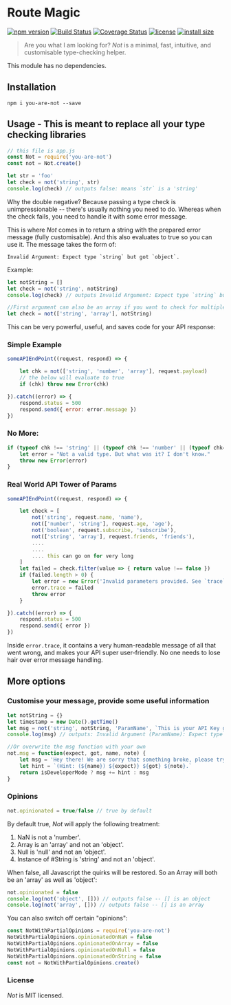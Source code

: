 # Route Magic
[![npm version](https://img.shields.io/npm/v/you-are-not.svg?style=flat-square)](https://www.npmjs.com/package/you-are-not)
[![Build Status](https://badgen.net/travis/calvintwr/you-are-not?style=flat-square)](https://travis-ci.com/calvintwr/you-are-not)
[![Coverage Status](https://badgen.net/coveralls/c/github/calvintwr/you-are-not?style=flat-square)](https://coveralls.io/r/calvintwr/you-are-not)
[![license](https://img.shields.io/npm/l/you-are-not.svg?style=flat-square)](https://www.npmjs.com/package/you-are-not)
[![install size](https://badgen.net/packagephobia/install/you-are-not?style=flat-square)](https://packagephobia.now.sh/result?p=you-are-not)

>Are you what I am looking for? *Not* is a minimal, fast, intuitive, and customisable type-checking helper.

This module has no dependencies.

## Installation

```
npm i you-are-not --save
```

## Usage - This is meant to replace all your type checking libraries

```js
// this file is app.js
const Not = require('you-are-not')
const not = Not.create()

let str = 'foo'
let check = not('string', str)
console.log(check) // outputs false: means `str` is a 'string'
```
Why the double negative? Because passing a type check is unimpressionable -- there's usually nothing you need to do. Whereas when the check fails, you need to handle it with some error message.

This is where *Not* comes in to return a string with the prepared error message (fully customisable). And this also evaluates to true so you can use it. The message takes the form of:
```
Invalid Argument: Expect type `string` but got `object`.
```  
Example:
```js
let notString = []
let check = not('string', notString)
console.log(check) // outputs Invalid Argument: Expect type `string` but got `array`.

//First argument can also be an array if you want to check for multiple types.
let check = not(['string', 'array'], notString)
```
This can be very powerful, useful, and saves code for your API response:

### Simple Example
```js
someAPIEndPoint((request, respond) => {

    let chk = not(['string', 'number', 'array'], request.payload)
    // the below will evaluate to true
    if (chk) throw new Error(chk)

}).catch((error) => {
    respond.status = 500
    respond.send({ error: error.message })
})
```

### No More:
```js
if (typeof chk !== 'string' || (typeof chk !== 'number' || (typeof chk=== 'number' && !isNaN(chk))) || !Array.isArray(chk)) {
    let error = "Not a valid type. But what was it? I don't know."
    throw new Error(error)
}
```

### Real World API Tower of Params
```js
someAPIEndPoint((request, respond) => {

    let check = [
        not('string', request.name, 'name'),
        not(['number', 'string'], request.age, 'age'),
        not('boolean', request.subscribe, 'subscribe'),
        not(['string', 'array'], request.friends, 'friends'),
        ....
        ....
        .... this can go on for very long
    ]
    let failed = check.filter(value => { return value !== false })
    if (failed.length > 0) {
        let error = new Error('Invalid parameters provided. See `trace`.')
        error.trace = failed
        throw error
    }

}).catch((error) => {
    respond.status = 500
    respond.send({ error }) 
})
```
Inside `error.trace`, it contains a very human-readable message of all that went wrong, and makes your API super user-friendly. No one needs to lose hair over error message handling.
## More options
### Customise your message, provide some useful information
```js
let notString = {}
let timestamp = new Date().getTime()
let msg = not('string', notString, 'ParamName', `This is your API Key generated from... (error timestamp ${timestamp})`)
console.log(msg) // outputs: Invalid Argument (ParamName): Expect type `string` but got `object`. Note: This is your API Key generated from...(error timestamp XXX).

//Or overwrite the msg function with your own
not.msg = function(expect, got, name, note) {
    let msg = 'Hey there! We are sorry that something broke, please try again!'
    let hint = `(Hint: (${name}) ${expect)} ${got} ${note}.`
    return isDeveloperMode ? msg += hint : msg
}
```

### Opinions
```js
not.opinionated = true/false // true by default
```
By default true, *Not* will apply the following treatment:
1. NaN is not a 'number'.
2. Array is an 'array' and not an 'object'.
3. Null is 'null' and not an 'object'.
4. Instance of #String is 'string' and not an 'object'.

When false, all Javascript the quirks will be restored. So an Array will both be an 'array' as well as 'object':
```js
not.opinionated = false
console.log(not('object', [])) // outputs false -- [] is an object
console.log(not('array', [])) // outputs false -- [] is an array
```
You can also switch off certain "opinions":
```js
const NotWithPartialOpinions = require('you-are-not')
NotWithPartialOpinions.opinionatedOnNaN = false
NotWithPartialOpinions.opinionatedOnArray = false
NotWithPartialOpinions.opinionatedOnNull = false
NotWithPartialOpinions.opinionatedOnString = false
const not = NotWithPartialOpinions.create()
```
### License

*Not* is MIT licensed.
